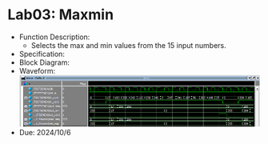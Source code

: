 # Lab03: Maxmin
* Function Description:
  * Selects the max and min values from the 15 input numbers.
* Specification:
* Block Diagram:
* Waveform:
  ![](https://github.com/roy-tsai-tw/Digital_Circuits_and_Systems/blob/main/Digital_Circuits_and_Systems/Lab/Lab03/Doc/waveform.PNG)
* Due: 2024/10/6
